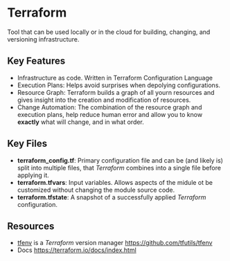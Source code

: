 # Terraform

Tool that can be used locally or in the cloud for building, changing, and versioning infrastructure.

## Key Features
- Infrastructure as code. Written in Terraform Configuration Language
- Execution Plans: Helps avoid surprises when depolying configurations.
- Resource Graph: Terraform builds a graph of all yourn resources and gives insight into the creation and modification of resources.
- Change Automation: The combination of the resource graph and execution plans, help reduce human error and allow you to know **exactly** what will change, and in what order.

## Key Files
- **terraform_config.tf**: Primary configuration file and can be (and likely is) split into multiple files, that *Terraform* combines into a single file before applying it.  
- **terraform.tfvars**: Input variables. Allows aspects of the midule ot be customized without changing the module source code.
- **terraform.tfstate**: A snapshot of a successfully applied *Terraform* configuration.

## Resources
- [tfenv](https://github.com/disc0ninja/zet/search?q=tfenv) is a *Terraform* version manager <https://github.com/tfutils/tfenv>  
- Docs <https://terraform.io/docs/index.html>

